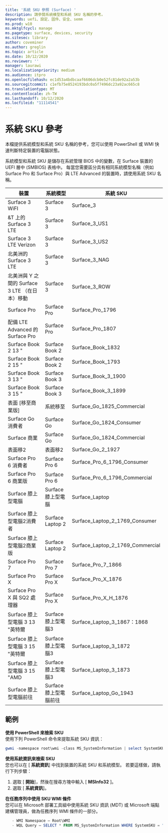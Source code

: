 ```yaml
---
title: '系統 SKU 參照 (Surface) '
description: 請參閱系統模型和系統 SKU 名稱的參考。
keywords: uefi、設定、固件、安全、semm
ms.prod: w10
ms.mktglfcycl: manage
ms.pagetype: surface, devices, security
ms.sitesec: library
author: coveminer
ms.author: greglin
ms.topic: article
ms.date: 10/12/2020
ms.reviewer: ''
manager: laurawi
ms.localizationpriority: medium
ms.audience: itpro
ms.openlocfilehash: ec1d53a4bdbcaaf6606dcb0e52fc81de92a2a53b
ms.sourcegitcommit: c1efb75e8524193bdc0a5f7496dc23a92ac665c8
ms.translationtype: MT
ms.contentlocale: zh-TW
ms.lasthandoff: 10/12/2020
ms.locfileid: "11114541"
---
```

# 系統 SKU 參考

本檔提供系統模型和系統 SKU 名稱的參考，您可以使用 PowerShell 或 WMI 快速判斷特定裝置的電腦狀態。

系統模型和系統 SKU 是儲存在系統管理 BIOS 中的變數，在 Surface 裝置的 UEFI 層中 (SMBIOS) 表格中。 每當您需要區分具有相同系統模型名稱（例如 Surface Pro 和 Surface Pro）與 LTE Advanced 的裝置時，請使用系統 SKU 名稱。

| 裝置   | 系統模型 | 系統 SKU       |
| ---------- | ----------- | -------------- |
| Surface 3 WiFI                                               | Surface 3        | Surface_3                        |
| &T 上的 Surface 3 LTE                                           | Surface 3        | Surface_3_US1                    |
| Surface 3 LTE Verizon                                        | Surface 3        | Surface_3_US2                    |
| 北美洲的 Surface 3 LTE                                  | Surface 3        | Surface_3_NAG                    |
| 北美洲與 Y 之間的 Surface 3 LTE （在日本）移動 | Surface 3        | Surface_3_ROW                    |
| Surface Pro                                                  | Surface Pro      | Surface_Pro_1796                 |
| 配備 LTE Advanced 的 Surface Pro                                | Surface Pro      | Surface_Pro_1807                 |
| Surface Book 2 13 "                                        | Surface Book 2   | Surface_Book_1832                |
| Surface Book 2 15 "                                        | Surface Book 2   | Surface_Book_1793                |
| Surface Book 3 13 "                                        | Surface Book 3   | Surface_Book_3_1900                |
| Surface Book 3 15 "                                        | Surface Book 3   | Surface_Book_3_1899
| 表面 [移至商業版] | 系統移至 | Surface_Go_1825_Commercial |
| Surface Go 消費者                                          | Surface Go       | Surface_Go_1824_Consumer         |
| Surface 商業                                        | Surface Go       | Surface_Go_1824_Commercial       |
| 表面移2                                                 | 表面移2     | Surface_Go_2_1927                |
| Surface Pro 6 消費者                                       | Surface Pro 6    | Surface_Pro_6_1796_Consumer      |
| Surface Pro 6 商業版                                     | Surface Pro 6    | Surface_Pro_6_1796_Commercial    |
| Surface 膝上型電腦                                               | Surface 膝上型電腦   | Surface_Laptop                   |
| Surface 膝上型電腦2消費者                                    | Surface Laptop 2 | Surface_Laptop_2_1769_Consumer   |
| Surface 膝上型電腦2商業版                                  | Surface Laptop 2 | Surface_Laptop_2_1769_Commercial |
| Surface Pro 7                 | Surface Pro 7    | Surface_Pro_7_1866         |
| Surface Pro X                 | Surface Pro X    | Surface_Pro_X_1876         |
| Surface Pro X 與 SQ2 處理器                | Surface Pro X    | Surface_Pro_X_H_1876        |
| Surface 膝上型電腦 3 13 "英特爾 | Surface 膝上型電腦3 | Surface_Laptop_3_1867：1868 |
| Surface 膝上型電腦 3 15 "英特爾 | Surface 膝上型電腦3 | Surface_Laptop_3_1872      |
| Surface 膝上型電腦 3 15 "AMD   | Surface 膝上型電腦3 | Surface_Laptop_3_1873      | 
| Surface 膝上型電腦前往  | Surface 膝上型電腦前往 | Surface_Laptop_Go_1943      | 

## 範例 

**使用 PowerShell 來檢索 SKU**  
使用下列 PowerShell 命令來提取系統 SKU 資訊：

 ``` powershell  
gwmi -namespace root\wmi -class MS_SystemInformation | select SystemSKU 
```

**使用系統資訊來檢索 SKU**  
您也可以在 [ **系統資訊**] 中找到裝置的系統 SKU 和系統模型。 若要這樣做，請執行下列步驟：

1. 選取 [ **開始**]，然後在搜尋方塊中輸入 [ **MSInfo32** ]。  
1. 選取 [ **系統資訊**]。

**在任務序列中使用 SKU WMI 條件**  
您可以在 Microsoft 部署工具組中使用系統 SKU 資訊 (MDT) 或 Microsoft 端點建構管理員，做為任務序列 WMI 條件的一部分。

 ``` powershell  
    - WMI Namespace – Root\WMI
    - WQL Query – SELECT * FROM MS_SystemInformation WHERE SystemSKU = "Surface_Pro_1796"
 ``` 
